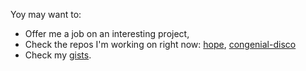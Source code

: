 Yoy may want to:
- Offer me a job on an interesting project,
- Check the repos I'm working on right now: [hope](https://github.com/glensand/hope), [congenial-disco](https://github.com/glensand/congenial-disco)
- Check my [gists](https://gist.github.com/glensand).

<!--
**glensand/glensand** is a ✨ _special_ ✨ repository because its `README.md` (this file) appears on your GitHub profile.

Here are some ideas to get you started:

- 🔭 I’m currently working on ...
- 🌱 I’m currently learning ...
- 👯 I’m looking to collaborate on ...
- 🤔 I’m looking for help with ...
- 💬 Ask me about ...
- 📫 How to reach me: ...
- 😄 Pronouns: ...
- ⚡ Fun fact: ...
-->

